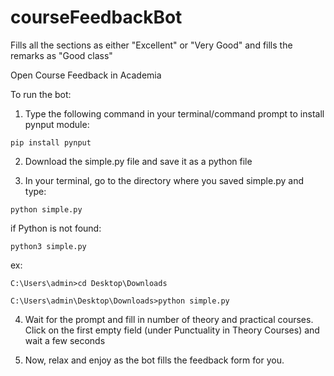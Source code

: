# courseFeedbackBot
Fills all the sections as either "Excellent" or "Very Good" and fills the remarks as "Good class"


Open Course Feedback in Academia  

To run the bot:
1. Type the following command in your terminal/command prompt to install pynput module:

```
pip install pynput
```
2. Download the simple.py file and save it as a python file

3. In your terminal, go to the directory where you saved simple.py and type:
```
python simple.py
```
if Python is not found:

```
python3 simple.py
```
ex:
```
C:\Users\admin>cd Desktop\Downloads
```
```
C:\Users\admin\Desktop\Downloads>python simple.py
```

4. Wait for the prompt and fill in number of theory and practical courses.
Click on the first empty field (under Punctuality in Theory Courses) and wait a few seconds


5. Now, relax and enjoy as the bot fills the feedback form for you.
